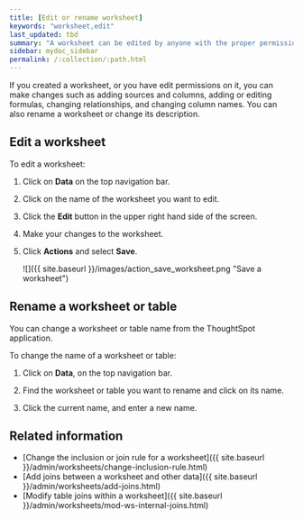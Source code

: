 ```yaml
---
title: [Edit or rename worksheet]
keywords: "worksheet,edit"
last_updated: tbd
summary: "A worksheet can be edited by anyone with the proper permissions."
sidebar: mydoc_sidebar
permalink: /:collection/:path.html
---
```

If you created a worksheet, or you have edit permissions on it, you can make changes such as adding sources and columns, adding or editing formulas, changing relationships, and changing column names. You can also rename a worksheet or change its description.

## Edit a worksheet

To edit a worksheet:

1. Click on **Data** on the top navigation bar.

2. Click on the name of the worksheet you want to edit.

3. Click the **Edit** button in the upper right hand side of the screen.

4. Make your changes to the worksheet.

5.  Click **Actions** and select **Save**.

    ![]({{ site.baseurl }}/images/action_save_worksheet.png "Save a worksheet")

## Rename a worksheet or table

You can change a worksheet or table name from the ThoughtSpot application.

To change the name of a worksheet or table:

1. Click on **Data**, on the top navigation bar.

2. Find the worksheet or table you want to rename and click on its name.

3. Click the current name, and enter a new name.

## Related information

- [Change the inclusion or join rule for a worksheet]({{ site.baseurl }}/admin/worksheets/change-inclusion-rule.html)
- [Add joins between a worksheet and other data]({{ site.baseurl }}/admin/worksheets/add-joins.html)
- [Modify table joins within a worksheet]({{ site.baseurl }}/admin/worksheets/mod-ws-internal-joins.html)
